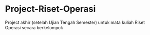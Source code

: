 # Project-Riset-Operasi
Project akhir (setelah Ujian Tengah Semester) untuk mata kuliah Riset Operasi secara berkelompok
